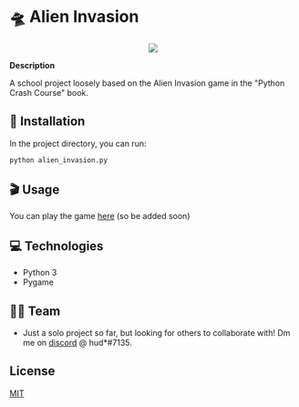 # 🛸 Alien Invasion

<p align="center">
  <img src="./images/game-ex.gif" />
</p>

**Description**

A school project loosely based on the Alien Invasion game in the "Python Crash Course" book.

## 🔐 Installation

In the project directory, you can run:
```bash
python alien_invasion.py
```

## 🎬 Usage

You can play the game [here](website) (so be added soon)

## 💻 Technologies

- Python 3
- Pygame

## 🧑‍💻 Team

- Just a solo project so far, but looking for others to collaborate with! Dm me on [discord](https://discord.com) @ hud*#7135.

## License
[MIT](https://choosealicense.com/licenses/mit/)
